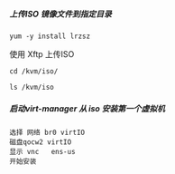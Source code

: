 ##### 上传ISO 镜像文件到指定目录

```
yum -y install lrzsz
```



使用 Xftp  上传ISO
```
cd /kvm/iso/

```





```
ls /kvm/iso
```


##### 启动virt-manager  从 iso 安装第一个虚拟机 

```
选择 网络 br0 virtIO 
磁盘qocw2 virtIO
显示 vnc   ens-us
开始安装
```

